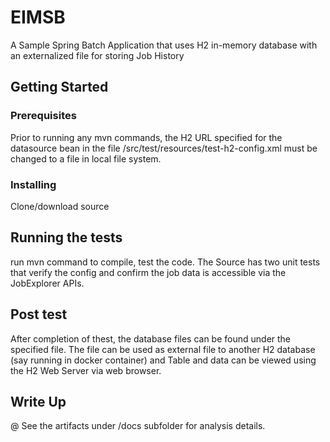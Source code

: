 # EIMSB

A Sample Spring Batch Application that uses H2 in-memory database with an externalized file for storing Job History

## Getting Started

### Prerequisites
Prior to running any mvn commands, the H2 URL specified for the datasource bean in the file /src/test/resources/test-h2-config.xml
<property name="url" value="jdbc:log4jdbc:h2:file:/Users/enirtium/H2/test;DB_CLOSE_ON_EXIT=FALSE"> must be changed to a file in local file system.


### Installing
Clone/download source


## Running the tests
run mvn command to compile, test the code.
The Source has two unit tests that verify the config and confirm the job data is accessible via the JobExplorer APIs.

## Post test
After completion of thest, the database files can be found under the specified file. The file can be used as external file to another H2 database (say running in docker container) and Table and data can be viewed using the H2 Web Server via web browser.





## Write Up
@ See the artifacts under /docs subfolder for analysis details.


